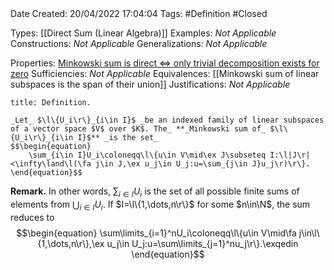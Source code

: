 <br />
<br />

Date Created: 20/04/2022 17:04:04
Tags: #Definition #Closed

Types: [[Direct Sum (Linear Algebra)]]
Examples: _Not Applicable_
Constructions: _Not Applicable_
Generalizations: _Not Applicable_

Properties: [Minkowski sum is direct $\Leftrightarrow$ only trivial decomposition exists for zero](Minkowski%20sum%20is%20direct%20iff%20only%20trivial%20decomposition%20exists%20for%20zero.md)
Sufficiencies: _Not Applicable_
Equivalences: [[Minkowski sum of linear subspaces is the span of their union]]
Justifications: _Not Applicable_

``` ad-Definition
title: Definition.

_Let_ $\l\{U_i\r\}_{i\in I}$ _be an indexed family of linear subspaces of a vector space $V$ over $K$. The_ **_Minkowski sum of_ $\l\{U_i\r\}_{i\in I}$** _is the set_
$$\begin{equation}
    \sum_{i\in I}U_i\coloneqq\l\{u\in V\mid\ex J\subseteq I:\l|J\r|<\infty\land\l(\fa j\in J,\ex u_j\in U_j:u=\sum_{j\in J}u_j\r)\r\}.
\end{equation}$$

```

**Remark.** In other words, $\sum_{i\in I}U_i$ is the set of all possible finite sums of elements from $\bigcup_{i\in I}U_i$. If $I=\l\{1,\dots,n\r\}$ for some $n\in\N$, the sum reduces to
$$\begin{equation}
    \sum\limits_{i=1}^nU_i\coloneqq\l\{u\in V\mid\fa j\in\l\{1,\dots,n\r\},\ex u_j\in U_j:u=\sum\limits_{j=1}^nu_j\r\}.\exqedin
\end{equation}$$
